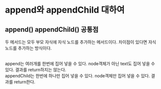 # append와 appendChild 대하여

## append() appendChild() 공통점

두 메서드는 모두 부모 자식에 자식 노드를 추가하는 메서드이다.
차이점이 있다면 자식 노드를 추가하는 방식이다.

</br>
append는 여러개를 한번에 집어 넣을 수 있다.
node객체가 아닌 text도 집어 넣을 수 있다.
결과를 return하지는 않는다.

</br>
appendChild는 한번에 하나만 집어 넣을 수 있다.
node객체만 집어 넣을 수 있다.
결과를 return한다.
